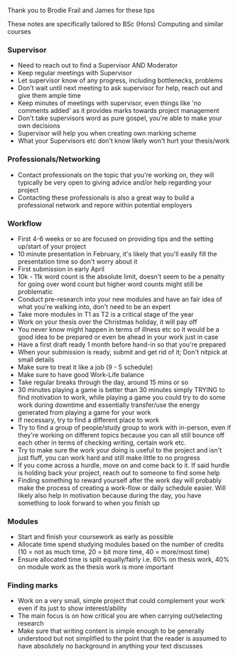Thank you to Brodie Frail and James for these tips  

These notes are specifically tailored to BSc (Hons) Computing and similar courses

### Supervisor
+ Need to reach out to find a Supervisor AND Moderator
+ Keep regular meetings with Supervisor
+ Let supervisor know of any progress, including bottlenecks, problems
+ Don't wait until next meeting to ask supervisor for help, reach out and give them ample time
+ Keep minutes of meetings with supervisor, even things like 'no comments added' as it provides marks towards 
project management
+ Don't take supervisors word as pure gospel, you're able to make your own decisions
+ Supervisor will help you when creating own marking scheme
+ What your Supervisors etc don't know likely won't hurt your thesis/work

### Professionals/Networking
+ Contact professionals on the topic that you're working on, they will typically be very open to giving advice and/or help regarding your project
+ Contacting these professionals is also a great way to build a professional network and repore within potential employers

### Workflow
+ First 4-6 weeks or so are focused on providing tips and the setting up/start of your project
+ 10 minute presentation in February, it's likely that you'll easily fill the presentation time so don't worry about it
+ First submission in early April
+ 10k - 11k word count is the absolute limit, doesn't seem to be a penalty for going over word count but higher word counts might still be problematic
+ Conduct pre-research into your new modules and have an fair idea of what you're walking into, don't need to be an expert
+ Take more modules in T1 as T2 is a critical stage of the year
+ Work on your thesis over the Christmas holiday, it will pay off
+ You never know might happen in terms of illness etc so it would be a good idea to be prepared or even be ahead in your work just in case
+ Have a first draft ready 1 month before hand-in so that you're prepared
+ When your submission is ready, submit and get rid of it; Don't nitpick at small details
+ Make sure to treat it like a job (9 - 5 schedule)
+ Make sure to have good Work-Life balance
+ Take regular breaks through the day, around 15 mins or so
+ 30 minutes playing a game is better than 30 minutes simply TRYING to find motivation to work, while playing a game you could try to do some work during
downtime and essentially transfer/use the energy generated from playing a game for your work
+ If necessary, try to find a different place to work
+ Try to find a group of people/study group to work with in-person, even if they're working on different topics because you can all still bounce off each other in 
terms of checking writing, certain work etc. 
+ Try to make sure the work your doing is useful to the project and isn't just fluff, you can work hard and still make little to no progress
+ If you come across a hurdle, move on and come back to it. If said hurdle is holding back your project, reach out to someone to find some help
+ Finding something to reward yourself after the work day will probably make the process of creating a work-flow or daily schedule easier. Will likely also help
in motivation because during the day, you have something to look forward to when you finish up

### Modules
+ Start and finish your coursework as early as possible
+ Allocate time spend studying modules based on the number of credits (10 = not as much time, 20 = bit more time, 40 = more/most time)
+ Ensure allocated time is split equally/fairly i.e. 60% on thesis work, 40% on module work as the thesis work is more important

### Finding marks
+ Work on a very small, simple project that could complement your work even if its just to show interest/ability
+ The main focus is on how critical you are when carrying out/selecting research
+ Make sure that writing content is simple enough to be generally understood but not simplified to the point that the reader is assumed to have absolutely no 
background in anything your text discusses



